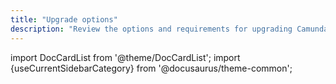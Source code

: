 ```yaml
---
title: "Upgrade options"
description: "Review the options and requirements for upgrading Camunda 8 Self-Managed on a variety of platforms."
---
```


import DocCardList from '@theme/DocCardList';
import {useCurrentSidebarCategory} from '@docusaurus/theme-common';

<DocCardList queryString items={useCurrentSidebarCategory().items}/>
